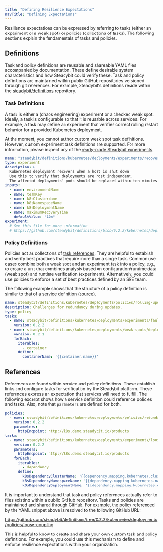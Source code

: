 ```yaml
---
title: "Defining Resilience Expectations"
navTitle: "Defining Expectations"
---
```


Resilience expectations can be expressed by referring to tasks (either an experiment or a weak spot) or policies (collections of tasks). The following sections explain the fundamentals of tasks and policies.

## Definitions

Task and policy definitions are reusable and shareable YAML files accompanied by documentation. These define desirable system characteristics and how Steadybit could verify these. Task and policy definitions are maintained within public GitHub repositories versioned through git references. For example, Steadybit's definitions reside within the [steadybit/definitions](https://github.com/steadybit/definitions) repository.

### Task Definitions

A task is either a (chaos engineering) experiment or a checked weak spot. Ideally, a task is configurable so that it is reusable across services. For example, a task may define an experiment that verifies correct rolling restart behavior for a provided Kubernetes deployment.

At the moment, you cannot author custom weak spot task definitions. However, custom experiment task definitions are supported. For more information, please inspect any of the [ready-made Steadybit experiments](https://github.com/steadybit/definitions/blob/0.2.2/kubernetes/deployments/experiments/loose-coupling-to-dependency/task.yml).

```yml
name: "steadybit/definitions/kubernetes/deployments/experiments/recovery-of-single-host"
type: experiment
description: >
  Kubernetes deployment recovers when a host is shut down.
  Use this to verify that deployments are host independent.
  The affected deployments' pods should be replaced within ten minutes – ending with the Kubernetes deployment back in the ready state.
inputs:
  - name: environmentName
  - name: teamKey
  - name: k8sClusterName
  - name: k8sNamespaceName
  - name: k8sDeploymentName
  - name: maximumRecoveryTime
    defaultValue: "10m"
experiment:
  # See this file for more information
  # https://github.com/steadybit/definitions/blob/0.2.2/kubernetes/deployments/experiments/recovery-of-single-host/task.yml
```

### Policy Definitions

Policies act as collections of [task references](#references). They are helpful to establish and verify best practices that require more than a single task. Common use cases combine both a weak spot and an experiment task into a policy, e.g., to create a unit that combines analysis based on configuration/runtime data (weak spot) and runtime verification (experiment). Alternatively, you could use policies to enforce a set of best practices defined by an SRE team.

The following example shows that the structure of a policy definition is similar to that of a service definition ([source](https://github.com/steadybit/definitions/blob/0.2.2/kubernetes/deployments/policies/rolling-update/policy.yml)).

```yml
name: steadybit/definitions/kubernetes/deployments/policies/rolling-update
description: Challenges for redundancy during updates.
type: policy
tasks:
  - name: steadybit/definitions/kubernetes/deployments/experiments/faultless-redundancy-rolling-update
    version: 0.2.2
  - name: steadybit/definitions/kubernetes/deployments/weak-spots/deployment-strategy
    version: 0.2.2
    forEach:
      iterables:
        - container
      define:
        containerName: '{{container.name}}'
```

## References

References are found within service and policy definitions. These establish links and configure tasks for verification by the Steadybit platform. These references express an expectation that services will need to fulfill. The following excerpt shows how a service definition could reference policies and tasks. Also, note that `parameters` are defined for both.


```yml
policies:
  - name: steadybit/definitions/kubernetes/deployments/policies/redundancy-pod
    version: 0.2.2
    parameters:
      httpEndpoint: http://k8s.demo.steadybit.io/products
tasks:
  - name: steadybit/definitions/kubernetes/deployments/experiments/loose-coupling-to-dependency
    version: 0.2.2
    parameters:
      httpEndpoint: http://k8s.demo.steadybit.io/products
    forEach:
      iterables:
        - dependency
      define:
        k8sDependencyClusterName: '{{dependency.mapping.kubernetes.cluster}}'
        k8sDependencyNamespaceName: '{{dependency.mapping.kubernetes.namespace}}'
        k8sDependencyDeploymentName: '{{dependency.mapping.kubernetes.deployment}}'
```

It is important to understand that task and policy references actually refer to files existing within a public GitHub repository. Tasks and policies are maintained and shared through GitHub. For example, the policy referenced by the YAML snippet above is resolved to the following GitHub URL:

https://github.com/steadybit/definitions/tree/0.2.2/kubernetes/deployments/policies/loose-coupling

This is helpful to know to create and share your own custom task and policy definitions. For example, you could use this mechanism to define and enforce resilience expectations within your organization.
